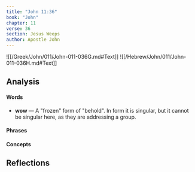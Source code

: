 ```yaml
---
title: "John 11:36"
book: "John"
chapter: 11
verse: 36
section: Jesus Weeps
author: Apostle John
---
```

![[/Greek/John/011/John-011-036G.md#Text]]
![[/Hebrew/John/011/John-011-036H.md#Text]]

## Analysis

#### Words
- **wow** — A "frozen" form of "behold".  In form it is singular, but it cannot be singular here, as they are addressing a group.

#### Phrases

#### Concepts

## Reflections
